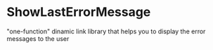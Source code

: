 ShowLastErrorMessage
====================

"one-function" dinamic link library that helps you to display the error messages to the user
